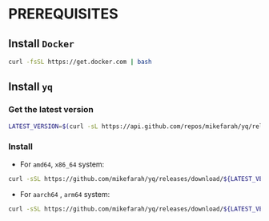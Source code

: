 # PREREQUISITES

## Install `Docker`

```bash
curl -fsSL https://get.docker.com | bash
```

## Install `yq`

### Get the latest version

```bash
LATEST_VERSION=$(curl -sL https://api.github.com/repos/mikefarah/yq/releases/latest | jq -r ".tag_name")
```

### Install

  - For `amd64`, `x86_64` system:

```bash
curl -sSL https://github.com/mikefarah/yq/releases/download/${LATEST_VERSION}/yq_linux_amd64 -o /usr/bin/yq && chmod +x /usr/bin/yq
```

- For `aarch64` , `arm64` system:

```bash
curl -sSL https://github.com/mikefarah/yq/releases/download/${LATEST_VERSION}/yq_linux_arm64 -o /usr/bin/yq && chmod +x /usr/bin/yq
```
